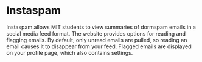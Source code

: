 # Instaspam

Instaspam allows MIT students to view summaries of dormspam emails in a social media feed format. The website provides options for reading and flagging emails. By default, only unread emails are pulled, so reading an email causes it to disappear from your feed. Flagged emails are displayed on your profile page, which also contains settings.
